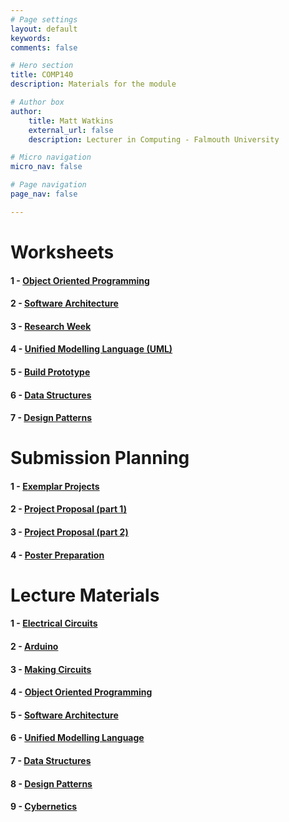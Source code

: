 ```yaml
---
# Page settings
layout: default
keywords:
comments: false

# Hero section
title: COMP140
description: Materials for the module

# Author box
author:
    title: Matt Watkins
    external_url: false
    description: Lecturer in Computing - Falmouth University

# Micro navigation
micro_nav: false

# Page navigation
page_nav: false

---
```


# Worksheets

#### 1 - [Object Oriented Programming](../oop-ws "OOP")
#### 2 - [Software Architecture](../software-architecture-ws "Software Architecture")
#### 3 - [Research Week](../research-week-ws "Research Week")
#### 4 - [Unified Modelling Language (UML)](../uml-ws "UML")
#### 5 - [Build Prototype](../prototype-ws "Build Prototype")
#### 6 - [Data Structures](../data-structures-ws "Data Structures")
#### 7 - [Design Patterns](../design-patterns-ws "Design Patterns")
<!---#### 8 - [Cybernetics](../cybernetics-ws "Cybernetics")--> 
<!---#### 9 - [Optimisation](../optimisation-ws "Optimisation")-->    
# Submission Planning

#### 1 - [Exemplar Projects](../exemplar-research "Exemplar Projects")
#### 2 - [Project Proposal (part 1)](../project-proposal-part-1 "Project Proposal Part 1")
#### 3 - [Project Proposal (part 2)](../project-proposal-part-2 "Project Proposal Part 2")
#### 4 - [Poster Preparation](../poster-preparation "Poster Preparation")
<!---#### 4 - [Final Submission Preparation](../final-submission-preparation "Final Submission Preparation")-->
# Lecture Materials

#### 1 - [Electrical Circuits](../electrical-circuits-lm "Electrical Circuits Lecture Materials")
#### 2 - [Arduino](../arduino-lm "Arduino Lecture Materials")
#### 3 - [Making Circuits](../making-circuits-lm "Making Circuits Lecture Materials")
#### 4 - [Object Oriented Programming](../oop-lm "OOP Lecture Materials")
#### 5 - [Software Architecture](../software-architecture-lm "Software Architecture Lecture Materials")
#### 6 - [Unified Modelling Language](../uml-lm "UML Lecture Materials")
#### 7 - [Data Structures](../data-structures-lm "Data Structures Lecture Materials")
#### 8 - [Design Patterns](../design-patterns-lm "Design Patterns Lecture Materials")
#### 9 - [Cybernetics](../cybernetics-lm "Cybernetics Lecture Materials")
<!---#### 10 - [Optimisation](../optimisation-lm "Optimisation Lecture Materials")-->
    
<!--stackedit_data:
eyJoaXN0b3J5IjpbMTc3OTQ2NDk4MCwtNTQ1MjQ5ODMyLC0xOD
Y4NDQ1NywtMjk1MDQ0NTk4LC0yMTQxMTAzNTM3LC0yOTg2NTg2
MTEsLTYwNDU4MDE1MSw5MDc3OTc3MjgsMTI2NjQ1NDU3MywtMT
k5ODU2NzMxOSwtNzk2MTQxMjA1LC0yMDY4Njk5NDc0LC0zNTAy
Mzg3NjQsLTIyNDA3MDU1MSwtMTUwMDk1MzA3OCwtMjA2OTcwMT
QyOSwtNjk1NzE4ODM5LC04ODM0OTc3MjFdfQ==
-->